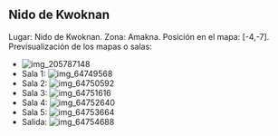 ## Nido de Kwoknan
Lugar: Nido de Kwoknan.
Zona: Amakna.
Posición en el mapa: [-4,-7].
Previsualización de los mapas o salas:
- ![img_205787148](https://media.discordapp.net/attachments/1115311447145193482/1115347999367901234/205787148.jpg)
- Sala 1: ![img_64749568](https://media.discordapp.net/attachments/1115311447145193482/1115363221415678112/64749568.jpg)
- Sala 2: ![img_64750592](https://media.discordapp.net/attachments/1115311447145193482/1115363223634456596/64750592.jpg)
- Sala 3: ![img_64751616](https://media.discordapp.net/attachments/1115311447145193482/1115363227736486008/64751616.jpg)
- Sala 4: ![img_64752640](https://media.discordapp.net/attachments/1115311447145193482/1115363230454395023/64752640.jpg)
- Sala 5: ![img_64753664](https://media.discordapp.net/attachments/1115311447145193482/1115363234048905396/64753664.jpg)
- Salida: ![img_64754688](https://media.discordapp.net/attachments/1115311447145193482/1115363235953135767/64754688.jpg)